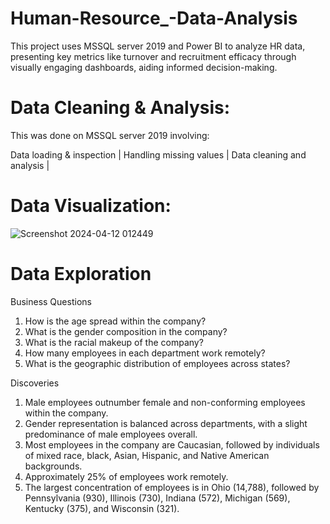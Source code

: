 # Human-Resource_-Data-Analysis
This project uses  MSSQL server 2019 and Power BI to analyze HR data, presenting key metrics like turnover and recruitment efficacy through visually engaging dashboards, aiding informed decision-making.

# Data Cleaning & Analysis:
This was done on MSSQL server 2019 involving: 

  Data loading & inspection | 
  Handling missing values | 
  Data cleaning and analysis |
# Data Visualization:

![Screenshot 2024-04-12 012449](https://github.com/Motjiang/Human-Resource_-Data-Analysis/assets/114883452/5e494334-6a76-48b1-a77a-a4630f0b681b)


# Data Exploration

Business Questions
1.	How is the age spread within the company?
2.	What is the gender composition in the company?
3.	What is the racial makeup of the company?
4.	How many employees in each department work remotely?
5.	What is the geographic distribution of employees across states?

Discoveries
1. Male employees outnumber female and non-conforming employees within the company.
2. Gender representation is balanced across departments, with a slight predominance of male employees overall.
3. Most employees in the company are Caucasian, followed by individuals of mixed race, black, Asian, Hispanic, and Native American backgrounds.
4. Approximately 25% of employees work remotely.
5. The largest concentration of employees is in Ohio (14,788), followed by Pennsylvania (930), Illinois (730), Indiana (572), Michigan (569), Kentucky (375), and Wisconsin (321).
